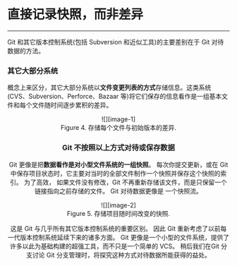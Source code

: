 # 直接记录快照，而非差异
---- 

Git 和其它版本控制系统(包括 Subversion 和近似工具)的主要差别在于 Git 对待数据的方法。
### 其它大部分系统
概念上来区分，其它大部分系统以**文件变更列表的方式**存储信息。这类系统(CVS、Subversion、Perforce、Bazaar 等)将它们保存的信息看作是一组基本文件和每个文件随时间逐步累积的差异。



 <div align="center">![][image-1]

 <div align="center"> Figure 4. 存储每个文件与初始版本的差异. 


### Git 不按照以上方式对待或保存数据

Git 更像是把**数据看作是对小型文件系统的一组快照**。 每次你提交更新，或在 Git 中保存项目状态时，它主要对当时的全部文件制作一个快照并保存这个快照的索引。 为了高效， 如果文件没有修改，Git 不再重新存储该文件，而是只保留一个链接指向之前存储的文件。 Git 对待数据更像是 一个快照流。 

 <div align="center">![][image-2]

 <div align="center"> Figure 5. 存储项目随时间改变的快照. 


这是 Git 与几乎所有其它版本控制系统的重要区别。 因此 Git 重新考虑了以前每一代版本控制系统延续下来的诸多方面。 Git 更像是一个小型的文件系统，提供了许多以此为基础构建的超强工具，而不只是一个简单的 VCS。 稍后我们在Git 分支讨论 Git 分支管理时，将探究这种方式对待数据所能获得的益处。 

[image-1]:	../image/1/1.png
[image-2]:	../image/1/2.png